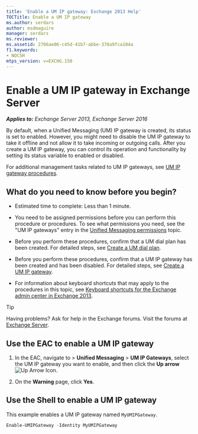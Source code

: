 ```yaml
---
title: 'Enable a UM IP gateway: Exchange 2013 Help'
TOCTitle: Enable a UM IP gateway
ms.author: serdars
author: msdmaguire
manager: serdars
ms.reviewer:
ms.assetid: 2706ae06-c45d-41b7-abbe-378a9fca104a
f1.keywords:
- NOCSH
mtps_version: v=EXCHG.150
---
```


# Enable a UM IP gateway in Exchange Server

_**Applies to:** Exchange Server 2013, Exchange Server 2016_

By default, when a Unified Messaging (UM) IP gateway is created, its status is set to enabled. However, you might need to disable the UM IP gateway to take it offline and not allow it to take incoming or outgoing calls. After you create a UM IP gateway, you can control its operation and functionality by setting its status variable to enabled or disabled.

 For additional management tasks related to UM IP gateways, see [UM IP gateway procedures](um-ip-gateway-procedures-exchange-2013-help.md).

## What do you need to know before you begin?

- Estimated time to complete: Less than 1 minute.

- You need to be assigned permissions before you can perform this procedure or procedures. To see what permissions you need, see the "UM IP gateways" entry in the [Unified Messaging permissions](unified-messaging-permissions-exchange-2013-help.md) topic.

- Before you perform these procedures, confirm that a UM dial plan has been created. For detailed steps, see [Create a UM dial plan](create-um-dial-plan-exchange-2013-help.md).

- Before you perform these procedures, confirm that a UM IP gateway has been created and has been disabled. For detailed steps, see [Create a UM IP gateway](create-um-ip-gateway-exchange-2013-help.md).

- For information about keyboard shortcuts that may apply to the procedures in this topic, see [Keyboard shortcuts for the Exchange admin center in Exchange 2013](keyboard-shortcuts-in-the-exchange-admin-center-2013-help.md).

> [!TIP]
> Having problems? Ask for help in the Exchange forums. Visit the forums at [Exchange Server](https://social.technet.microsoft.com/forums/office/home?category=exchangeserver).

## Use the EAC to enable a UM IP gateway

1. In the EAC, navigate to \> **Unified Messaging** \> **UM IP Gateways**, select the UM IP gateway you want to enable, and then click the **Up arrow** ![Up Arrow Icon](images/ITPro_EAC_UpArrowIcon.gif).

2. On the **Warning** page, click **Yes**.

## Use the Shell to enable a UM IP gateway

This example enables a UM IP gateway named `MyUMIPGateway`.

```powershell
Enable-UMIPGateway -Identity MyUMIPGateway
```
